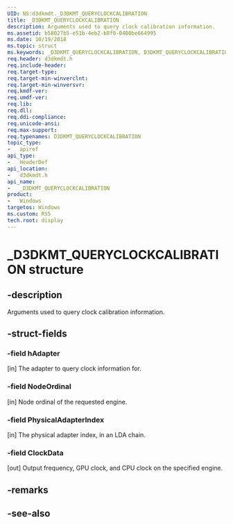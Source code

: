```yaml
---
UID: NS:d3dkmdt._D3DKMT_QUERYCLOCKCALIBRATION
title: _D3DKMT_QUERYCLOCKCALIBRATION
description: Arguments used to query clock calibration information.
ms.assetid: b58027b5-e51b-4eb2-b8f0-0400be664995
ms.date: 10/19/2018
ms.topic: struct
ms.keywords: _D3DKMT_QUERYCLOCKCALIBRATION, D3DKMT_QUERYCLOCKCALIBRATION, 
req.header: d3dkmdt.h
req.include-header:
req.target-type:
req.target-min-winverclnt:
req.target-min-winversvr:
req.kmdf-ver:
req.umdf-ver:
req.lib:
req.dll:
req.ddi-compliance:
req.unicode-ansi:
req.max-support:
req.typenames: D3DKMT_QUERYCLOCKCALIBRATION
topic_type: 
-	apiref
api_type: 
-	HeaderDef
api_location: 
-	d3dkmdt.h
api_name: 
-	_D3DKMT_QUERYCLOCKCALIBRATION
product:
-	Windows
targetos: Windows
ms.custom: RS5
tech.root: display
---
```


# _D3DKMT_QUERYCLOCKCALIBRATION structure

## -description

Arguments used to query clock calibration information.

## -struct-fields

### -field hAdapter

[in] The adapter to query clock information for.

### -field NodeOrdinal

[in] Node ordinal of the requested engine.

### -field PhysicalAdapterIndex

[in] The physical adapter index, in an LDA chain.

### -field ClockData
 
[out] Output frequency, GPU clock, and CPU clock on the specified engine.

## -remarks

## -see-also
